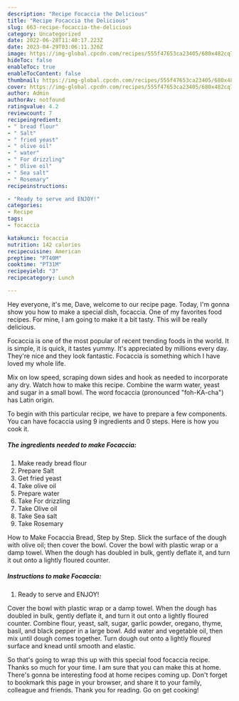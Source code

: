```yaml
---
description: "Recipe Focaccia the Delicious"
title: "Recipe Focaccia the Delicious"
slug: 663-recipe-focaccia-the-delicious
category: Uncategorized
date: 2022-06-28T11:40:17.223Z
date: 2023-04-29T03:06:11.326Z
image: https://img-global.cpcdn.com/recipes/555f47653ca23405/680x482cq70/focaccia-recipe-main-photo.jpg
hideToc: false
enableToc: true
enableTocContent: false
thumbnail: https://img-global.cpcdn.com/recipes/555f47653ca23405/680x482cq70/focaccia-recipe-main-photo.jpg
cover: https://img-global.cpcdn.com/recipes/555f47653ca23405/680x482cq70/focaccia-recipe-main-photo.jpg
author: Admin
authorAv: notfound
ratingvalue: 4.2
reviewcount: 7
recipeingredient:
- " bread flour"
- " Salt"
- " fried yeast"
- " olive oil"
- " water"
- " For drizzling"
- " Olive oil"
- " Sea salt"
- " Rosemary"
recipeinstructions:

- "Ready to serve and ENJOY!"
categories:
- Recipe
tags:
- focaccia

katakunci: focaccia 
nutrition: 142 calories
recipecuisine: American
preptime: "PT40M"
cooktime: "PT31M"
recipeyield: "3"
recipecategory: Lunch

---
```



Hey everyone, it's me, Dave, welcome to our recipe page. Today, I'm gonna show you how to make a special dish, focaccia. One of my favorites food recipes. For mine, I am going to make it a bit tasty. This will be really delicious.

Focaccia is one of the most popular of recent trending foods in the world. It is simple, it is quick, it tastes yummy. It's appreciated by millions every day. They're nice and they look fantastic. Focaccia is something which I have loved my whole life.

Mix on low speed, scraping down sides and hook as needed to incorporate any dry. Watch how to make this recipe. Combine the warm water, yeast and sugar in a small bowl. The word focaccia (pronounced &#34;foh-KA-cha&#34;) has Latin origin.


To begin with this particular recipe, we have to prepare a few components. You can have focaccia using 9 ingredients and 0 steps. Here is how you cook it.

<!--inarticleads1-->

##### The ingredients needed to make Focaccia:

1. Make ready  bread flour
1. Prepare  Salt
1. Get  fried yeast
1. Take  olive oil
1. Prepare  water
1. Take  For drizzling
1. Take  Olive oil
1. Take  Sea salt
1. Take  Rosemary


How to Make Focaccia Bread, Step by Step. Slick the surface of the dough with olive oil; then cover the bowl. Cover the bowl with plastic wrap or a damp towel. When the dough has doubled in bulk, gently deflate it, and turn it out onto a lightly floured counter. 

<!--inarticleads2-->

##### Instructions to make Focaccia:


1. Ready to serve and ENJOY!

Cover the bowl with plastic wrap or a damp towel. When the dough has doubled in bulk, gently deflate it, and turn it out onto a lightly floured counter. Combine flour, yeast, salt, sugar, garlic powder, oregano, thyme, basil, and black pepper in a large bowl. Add water and vegetable oil, then mix until dough comes together. Turn dough out onto a lightly floured surface and knead until smooth and elastic. 

So that's going to wrap this up with this special food focaccia recipe. Thanks so much for your time. I am sure that you can make this at home. There's gonna be interesting food at home recipes coming up. Don't forget to bookmark this page in your browser, and share it to your family, colleague and friends. Thank you for reading. Go on get cooking!
